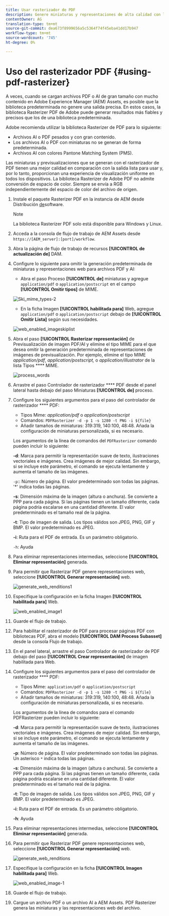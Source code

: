 ```yaml
---
title: Usar rasterizador de PDF
description: Genere miniaturas y representaciones de alta calidad con la biblioteca Adobe PDF Rasterizer.
contentOwner: AG
translation-type: tm+mt
source-git-commit: dea673f8999656a5c5364f74f45eba41dd17b947
workflow-type: tm+mt
source-wordcount: '745'
ht-degree: 0%

---
```



# Uso del rasterizador PDF {#using-pdf-rasterizer}

A veces, cuando se cargan archivos PDF o AI de gran tamaño con mucho contenido en Adobe Experience Manager (AEM) Assets, es posible que la biblioteca predeterminada no genere una salida precisa. En estos casos, la biblioteca Rasterizer PDF de Adobe puede generar resultados más fiables y precisos que los de una biblioteca predeterminada.

Adobe recomienda utilizar la biblioteca Rasterizer de PDF para lo siguiente:

* Archivos AI o PDF pesados y con gran contenido.
* Los archivos AI o PDF con miniaturas no se generan de forma predeterminada.
* Archivos AI con colores Pantone Matching System (PMS).

Las miniaturas y previsualizaciones que se generan con el rasterizador de PDF tienen una mejor calidad en comparación con la salida lista para usar y, por lo tanto, proporcionan una experiencia de visualización uniforme en todos los dispositivos. La biblioteca Rasterizer de Adobe PDF no admite conversión de espacio de color. Siempre se envía a RGB independientemente del espacio de color del archivo de origen.

1. Instale el paquete Rasterizer PDF en la instancia de AEM desde Distribución [de](https://experience.adobe.com/#/downloads/content/software-distribution/en/aem.html?package=/content/software-distribution/en/details.html/content/dam/aem/public/adobe/packages/cq640/product/assets/aem-assets-pdf-rasterizer-pkg)software.

   >[!NOTE]
   >
   >La biblioteca Rasterizer PDF solo está disponible para Windows y Linux.

1. Acceda a la consola de flujo de trabajo de AEM Assets desde `https://[AEM_server]:[port]/workflow`.
1. Abra la página de flujo de trabajo de recursos **[!UICONTROL de actualización de]** DAM.
1. Configure lo siguiente para omitir la generación predeterminada de miniaturas y representaciones web para archivos PDF y AI:

   * Abra el paso Proceso **[!UICONTROL de]** miniaturas y agregue `application/pdf` o `application/postscript` en el campo **[!UICONTROL Omitir tipos]** de MIME.

   ![Ski_mime_types-2](assets/skip_mime_types-2.png)

   * En la ficha Imagen **[!UICONTROL habilitada para]** Web, agregue `application/pdf` o `application/postscript` debajo de **[!UICONTROL Omitir Lista]** según sus necesidades.

   ![web_enabled_imageskiplist](assets/web_enabled_imageskiplist.png)

1. Abra el paso **[!UICONTROL Rasterizar representación]** de Previsualización de imagen PDF/AI y elimine el tipo MIME para el que desea omitir la generación predeterminada de representaciones de imágenes de previsualización. Por ejemplo, elimine el tipo MIME *application/pdf*, *application/postscript,* o *application/illustrator* de la lista Tipos **** MIME.

   ![process_words](assets/process_arguments.png)

1. Arrastre el paso Controlador de rasterizador **** PDF desde el panel lateral hasta debajo del paso Miniaturas **[!UICONTROL de]** proceso.
1. Configure los siguientes argumentos para el paso del controlador de rasterizador **** PDF:

   * Tipos Mime: *application/pdf* o *application/postscript*
   * Comandos: `PDFRasterizer -d -p 1 -s 1280 -t PNG -i ${file}`
   * Añadir tamaños de miniaturas: 319:319, 140:100, 48:48. Añada la configuración de miniaturas personalizada, si es necesario.

   Los argumentos de la línea de comandos del `PDFRasterizer` comando pueden incluir lo siguiente:

   **-d**: Marca para permitir la representación suave de texto, ilustraciones vectoriales e imágenes. Crea imágenes de mejor calidad. Sin embargo, si se incluye este parámetro, el comando se ejecuta lentamente y aumenta el tamaño de las imágenes.

   `-p`:: Número de página. El valor predeterminado son todas las páginas. &#39;*&#39; indica todas las páginas.

   **-s**: Dimensión máxima de la imagen (altura o anchura). Se convierte a PPP para cada página. Si las páginas tienen un tamaño diferente, cada página podría escalarse en una cantidad diferente. El valor predeterminado es el tamaño real de la página.

   **-t**: Tipo de imagen de salida. Los tipos válidos son JPEG, PNG, GIF y BMP. El valor predeterminado es JPEG.

   **-i**: Ruta para el PDF de entrada. Es un parámetro obligatorio.

   `-h`: Ayuda

1. Para eliminar representaciones intermedias, seleccione **[!UICONTROL Eliminar representación]** generada.
1. Para permitir que Rasterizar PDF genere representaciones web, seleccione **[!UICONTROL Generar representación]** web.

   ![generate_web_renditions1](assets/generate_web_renditions1.png)

1. Especifique la configuración en la ficha Imagen **[!UICONTROL habilitada para]** Web.

   ![web_enabled_image1](assets/web_enabled_image1.png)

1. Guarde el flujo de trabajo.
1. Para habilitar el rasterizador de PDF para procesar páginas PDF con bibliotecas PDF, abra el modelo **[!UICONTROL DAM Process Subasset]** desde la consola Flujo de trabajo.
1. En el panel lateral, arrastre el paso Controlador de rasterizador de PDF debajo del paso **[!UICONTROL Crear representación]** de imagen habilitada para Web.
1. Configure los siguientes argumentos para el paso del controlador de rasterizador **** PDF:

   * Tipos Mime: `application/pdf` o `application/postscript`
   * Comandos: `PDFRasterizer -d -p 1 -s 1280 -t PNG -i ${file}`
   * Añadir tamaños de miniaturas: 319:319, 140:100, 48:48. Añada la configuración de miniaturas personalizada, si es necesario.

   Los argumentos de la línea de comandos para el comando PDFRasterizer pueden incluir lo siguiente:

   **-d**: Marca para permitir la representación suave de texto, ilustraciones vectoriales e imágenes. Crea imágenes de mejor calidad. Sin embargo, si se incluye este parámetro, el comando se ejecuta lentamente y aumenta el tamaño de las imágenes.

   **-p**: Número de página. El valor predeterminado son todas las páginas. Un asterisco `*` indica todas las páginas.

   **-s**: Dimensión máxima de la imagen (altura o anchura). Se convierte a PPP para cada página. Si las páginas tienen un tamaño diferente, cada página podría escalarse en una cantidad diferente. El valor predeterminado es el tamaño real de la página.

   **-t**: Tipo de imagen de salida. Los tipos válidos son JPEG, PNG, GIF y BMP. El valor predeterminado es JPEG.

   **-i**: Ruta para el PDF de entrada. Es un parámetro obligatorio.

   **-h**: Ayuda

1. Para eliminar representaciones intermedias, seleccione **[!UICONTROL Eliminar representación]** generada.
1. Para permitir que Rasterizar PDF genere representaciones web, seleccione **[!UICONTROL Generar representación]** web.

   ![generate_web_renditions](assets/generate_web_renditions.png)

1. Especifique la configuración en la ficha **[!UICONTROL Imagen habilitada para]** Web.

   ![web_enabled_image-1](assets/web_enabled_image-1.png)

1. Guarde el flujo de trabajo.
1. Cargue un archivo PDF o un archivo AI a AEM Assets. PDF Rasterizer genera las miniaturas y las representaciones web del archivo.

